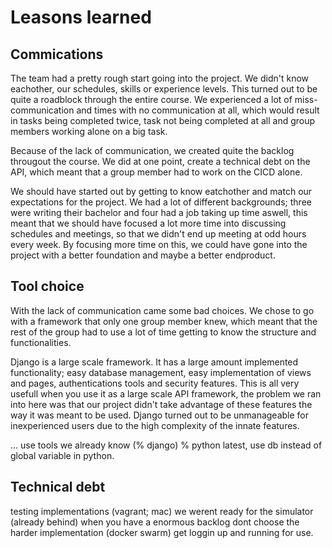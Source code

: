 
# Leasons learned

## Commications

The team had a pretty rough start going into the project. We didn't know eachother, our schedules, skills or experience levels. This turned out to be quite a roadblock through the entire course. We experienced a lot of miss-communication and times with no communication at all, which would result in tasks being completed twice, task not being completed at all and group members working alone on a big task.

Because of the lack of communication, we created quite the backlog througout the course. We did at one point, create a technical debt on the API, which meant that a group member had to work on the CICD alone.

We should have started out by getting to know eatchother and match our expectations for the project. We had a lot of different backgrounds; three were writing their bachelor and four had a job taking up time aswell, this meant that we should have focused a lot more time into discussing schedules and meetings, so that we didn't end up meeting at odd hours every week. By focusing more time on this, we could have gone into the project with a better foundation and maybe a better endproduct. 


## Tool choice

With the lack of communication came some bad choices. We chose to go with a framework that only one group member knew, which meant that the rest of the group had to use a lot of time getting to know the structure and functionalities. 

Django is a large scale framework. It has a large amount implemented functionality; easy database management, easy implementation of views and pages, authentications tools and security features. This is all very usefull when you use it as a large scale API framework, the problem we ran into here was that our project didn't take advantage of these features the way it was meant to be used. Django turned out to be unmanageable for inexperienced users due to the high complexity of the innate features.


... use tools we already know (% django) % python 
latest, use db instead of global variable in python.

## Technical debt

testing implementations (vagrant; mac)
we werent ready for the simulator (already behind)
when you have a enormous backlog dont choose the harder implementation (docker swarm)
get loggin up and running for use.
